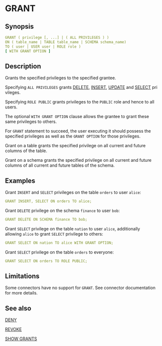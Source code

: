 # GRANT

## Synopsis

```yaml
GRANT ( privilege [, ...] | ( ALL PRIVILEGES ) )
ON ( table_name | TABLE table_name | SCHEMA schema_name)
TO ( user | USER user | ROLE role )
[ WITH GRANT OPTION ]
```

## Description

Grants the specified privileges to the specified grantee.

Specifying `ALL PRIVILEGES` grants [DELETE](./delete.md), [INSERT](./insert.md), [UPDATE](./update.md) and [SELECT](./select.md) privileges.

Specifying `ROLE PUBLIC` grants privileges to the `PUBLIC` role and hence to all users.

The optional `WITH GRANT OPTION` clause allows the grantee to grant these same privileges to others.

For `GRANT` statement to succeed, the user executing it should possess the specified privileges as well as the `GRANT OPTION` for those privileges.

Grant on a table grants the specified privilege on all current and future columns of the table.

Grant on a schema grants the specified privilege on all current and future columns of all current and future tables of the schema.

## Examples

Grant `INSERT` and `SELECT` privileges on the table `orders` to user `alice`:

```yaml
GRANT INSERT, SELECT ON orders TO alice;
```

Grant `DELETE` privilege on the schema `finance` to user `bob`:

```yaml
GRANT DELETE ON SCHEMA finance TO bob;
```

Grant `SELECT` privilege on the table `nation` to user `alice`, additionally allowing `alice` to grant `SELECT` privilege to others:

```yaml
GRANT SELECT ON nation TO alice WITH GRANT OPTION;
```

Grant `SELECT` privilege on the table `orders` to everyone:

```yaml
GRANT SELECT ON orders TO ROLE PUBLIC;
```

## Limitations

Some connectors have no support for `GRANT`. See connector documentation for more details.

## See also

[DENY](./deny.md) 

[REVOKE](./revoke.md) 

[SHOW GRANTS](./show_grants.md)